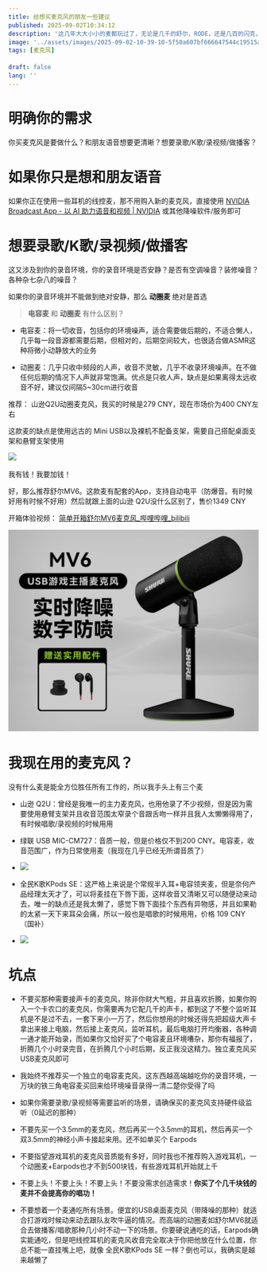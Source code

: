 ```yaml
---
title: 给想买麦克风的朋友一些建议
published: 2025-09-02T10:34:12
description: '这几年大大小小的麦都玩过了，无论是几千的舒尔，RODE，还是几百的闪克，绿联，又或是仅100的带麦半入耳，今天就给大家总结一下坑点'
image: '../assets/images/2025-09-02-10-39-10-5f50a607bf666647544c19515aaa15f3.jpg'
tags: [麦克风]

draft: false 
lang: ''
---
```


# 明确你的需求

你买麦克风是要做什么？和朋友语音想要更清晰？想要录歌/K歌/录视频/做播客？

# 如果你只是想和朋友语音

如果你正在使用一些耳机的线控麦，那不用购入新的麦克风，直接使用 [NVIDIA Broadcast App - 以 AI 助力语音和视频 | NVIDIA](https://www.nvidia.cn/geforce/broadcasting/broadcast-app/) 或其他降噪软件/服务即可

# 想要录歌/K歌/录视频/做播客

这又涉及到你的录音环境，你的录音环境是否安静？是否有空调噪音？装修噪音？各种杂七杂八的噪音？

如果你的录音环境并不能做到绝对安静，那么 **动圈麦** 绝对是首选

> **电容麦** 和 **动圈麦** 有什么区别？

- 电容麦：将一切收音，包括你的环境噪声，适合需要做后期的，不适合懒人，几乎每一段音源都需要后期，但相对的，后期空间较大，也很适合做ASMR这种将微小动静放大的业务

- 动圈麦：几乎只收中频段的人声，收音不灵敏，几乎不收录环境噪声。在不做任何后期的情况下人声就非常饱满。优点是只收人声，缺点是如果离得太远收音不好，建议仅间隔5~30cm进行收音

推荐： 山逊Q2U动圈麦克风，我买的时候是279 CNY，现在市场价为400 CNY左右

这款麦的缺点是使用远古的 Mini USB以及裸机不配备支架，需要自己搭配桌面支架和悬臂支架使用

![](../assets/images/2025-09-02-10-54-48-IMG20250902105434.jpg)

我有钱！我要加钱！

好，那么推荐舒尔MV6。这款麦有配套的App，支持自动电平（防爆音。有时候好用有时候不好用）然后就跟上面的山逊 Q2U没什么区别了，售价1349 CNY

开箱体验视频： [简单开箱舒尔MV6麦克风_哔哩哔哩_bilibili](https://www.bilibili.com/video/BV1JoJqzBEyA)

![](../assets/images/2025-09-02-11-00-14-Screenshot_2025-09-02-10-59-56-76_4fbb30eb7b71661.jpg)

# 我现在用的麦克风？

没有什么麦是能全方位胜任所有工作的，所以我手头上有三个麦

- 山逊 Q2U：曾经是我唯一的主力麦克风，也用他录了不少视频，但是因为需要使用悬臂支架并且收音范围太窄录个音跟舌吻一样并且我人太懒懒得用了，有时候唱歌/录视频的时候用用

- 绿联 USB MIC-CM727：音质一般，但是价格仅不到200 CNY。电容麦，收音范围广，作为日常使用麦（我现在几乎已经无所谓音质了）

- ![](../assets/images/2025-09-02-11-07-46-IMG20250902110659.jpg)

- 全民K歌KPods SE：这严格上来说是个常规半入耳+电容领夹麦，但是奈何产品经理太天才了，可以将麦挂在下唇下面，这样收音又清晰又可以随便动来动去，唯一的缺点还是我太懒了，感觉下唇下面挂个东西有异物感，并且如果勒的太紧一天下来耳朵会痛，所以一般也是唱歌的时候用用，价格 109 CNY（国补）

- ![](../assets/images/2025-09-02-11-07-54-IMG20250902110730.jpg)

# 坑点

- 不要买那种需要接声卡的麦克风，除非你财大气粗，并且喜欢折腾，如果你购入一个卡农口的麦克风，你需要再为它配几千的声卡，都到这了不整个监听耳机是不是过不去，一套下来小一万了，然后你想用的时候还得先把超级大声卡拿出来接上电脑，然后接上麦克风，监听耳机，最后电脑打开均衡器，各种调一通才能开始录，而如果你又恰好买了个电容麦且环境嘈杂，那你有福报了，折腾几个小时录完音，在折腾几个小时后期，反正我没这精力。独立麦克风买USB麦克风即可

- 我始终不推荐买一个独立的电容麦克风，这东西越高端越吃你的录音环境，一万块的铁三角电容麦买回来给环境噪音录得一清二楚你受得了吗

- 如果你需要录歌/录视频等需要监听的场景，请确保买的麦克风支持硬件级监听（0延迟的那种）

- 不要先买一个3.5mm的麦克风，然后再买一个3.5mm的耳机，然后再买一个双3.5mm的神经小声卡接起来用。还不如单买个 Earpods

- 不要指望游戏耳机的麦克风音质能有多好，同时我也不推荐购入游戏耳机，一个动圈麦+Earpods也才不到500块钱，有些游戏耳机开始就上千

- 不要上头！不要上头！不要上头！不要没需求创造需求！**你买了个几千块钱的麦并不会提高你的唱功！**

- 不要想着一个麦通吃所有场景。便宜的USB桌面麦克风（带降噪的那种）就适合打游戏时候动来动去跟队友吹牛逼的情况。而高端的动圈麦如舒尔MV6就适合去做播客/唱歌那种几小时不动一下的场景。你要硬说通吃的话，Earpods确实能通吃，但是吧线控耳机的麦克风收音完全取决于你把他放在什么位置，你总不能一直挂嘴上吧，就像 全民K歌KPods SE 一样？倒也可以，我确实是越来越懒了
